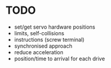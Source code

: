 # TODO

* set/get servo hardware positions
* limits, self-collisions
* instructions (screw terminal)
* synchronised approach
* reduce acceleration
* position/time to arrival for each drive
